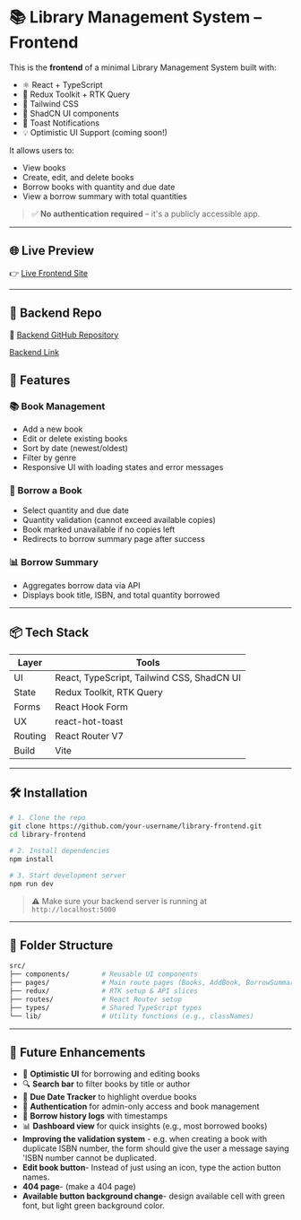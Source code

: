 # 📚 Library Management System – Frontend

This is the **frontend** of a minimal Library Management System built with:

- ⚛️ React + TypeScript
- 🔁 Redux Toolkit + RTK Query
- 🎨 Tailwind CSS
- 🧩 ShadCN UI components
- 💬 Toast Notifications
- 💡 Optimistic UI Support (coming soon!)

It allows users to:

- View books
- Create, edit, and delete books
- Borrow books with quantity and due date
- View a borrow summary with total quantities

> ✅ **No authentication required** – it's a publicly accessible app.

---

## 🌐 Live Preview

👉 [Live Frontend Site](https://redux-library-management-system-by.vercel.app/)

---

## 🚀 Backend Repo

🔗 [Backend GitHub Repository](https://github.com/alifa-ara-heya/Library-Management-API)

[Backend Link](https://library-management-api-eta.vercel.app)

## 🧠 Features

### 📚 Book Management

- Add a new book
- Edit or delete existing books
- Sort by date (newest/oldest)
- Filter by genre
- Responsive UI with loading states and error messages

### 📝 Borrow a Book

- Select quantity and due date
- Quantity validation (cannot exceed available copies)
- Book marked unavailable if no copies left
- Redirects to borrow summary page after success

### 📊 Borrow Summary

- Aggregates borrow data via API
- Displays book title, ISBN, and total quantity borrowed

---

## 📦 Tech Stack

| Layer   | Tools                                      |
| ------- | ------------------------------------------ |
| UI      | React, TypeScript, Tailwind CSS, ShadCN UI |
| State   | Redux Toolkit, RTK Query                   |
| Forms   | React Hook Form                            |
| UX      | react-hot-toast                            |
| Routing | React Router V7                            |
| Build   | Vite                                       |

---

## 🛠 Installation

```bash
# 1. Clone the repo
git clone https://github.com/your-username/library-frontend.git
cd library-frontend

# 2. Install dependencies
npm install

# 3. Start development server
npm run dev
```

> ⚠️ Make sure your backend server is running at `http://localhost:5000`

---

## 🧩 Folder Structure

```bash
src/
├── components/        # Reusable UI components
├── pages/             # Main route pages (Books, AddBook, BorrowSummary)
├── redux/             # RTK setup & API slices
├── routes/            # React Router setup
├── types/             # Shared TypeScript types
└── lib/               # Utility functions (e.g., classNames)
```

---

## 🔮 Future Enhancements

- 🧠 **Optimistic UI** for borrowing and editing books
- 🔍 **Search bar** to filter books by title or author
- 📅 **Due Date Tracker** to highlight overdue books
- 👥 **Authentication** for admin-only access and book management
- 📝 **Borrow history logs** with timestamps
- 📊 **Dashboard view** for quick insights (e.g., most borrowed books)
- **Improving the validation system** - e.g. when creating a book with duplicate ISBN number, the form should give the user a message saying 'ISBN number cannot be duplicated.
- **Edit book button**- Instead of just using an icon, type the action button names.
- **404 page**- (make a 404 page)
- **Available button background change**- design available cell with green font, but light green background color.
